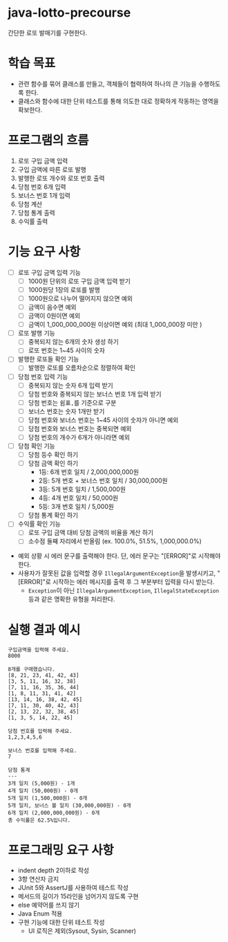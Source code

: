 # java-lotto-precourse

간단한 로또 발매기를 구현한다.

# 학습 목표

- 관련 함수를 묶어 클래스를 만들고, 객체들이 협력하여 하나의 큰 기능을 수행하도록 한다.
- 클래스와 함수에 대한 단위 테스트를 통해 의도한 대로 정확하게 작동하는 영역을 확보한다.

# 프로그램의 흐름

1. 로또 구입 금액 입력
2. 구입 금액에 따른 로또 발행
3. 발행한 로또 개수와 로또 번호 출력
4. 당첨 번호 6개 입력
5. 보너스 번호 1개 입력
6. 당첨 계산
7. 당첨 통계 출력
8. 수익률 출력

# 기능 요구 사항

- [ ] 로또 구입 금액 입력 기능
    - [ ] 1000원 단위의 로또 구입 금액 입력 받기
    - [ ] 1000원당 1장의 로또를 발행
    - [ ] 1000원으로 나누어 떨어지지 않으면 예외
    - [ ] 금액이 음수면 예외
    - [ ] 금액이 0원이면 예외
    - [ ] 금액이 1_000_000_000원 이상이면 예외 (최대 1_000_000장 미만 )
- [ ] 로또 발행 기능
    -  [ ] 중복되지 않는 6개의 숫자 생성 하기
    -  [ ] 로또 번호는 1~45 사이의 숫자
- [ ] 발행한 로또들 확인 기능
    - [ ] 발행한 로또를 오름차순으로 정렬하여 확인
- [ ] 당첨 번호 입력 기능
    - [ ] 중복되지 않는 숫자 6개 입력 받기
    - [ ] 당첨 번호와 중복되지 않는 보너스 번호 1개 입력 받기
    - [ ] 당첨 번호는 쉼표`,`를 기준으로 구분
    - [ ] 보너스 번호는 숫자 1개만 받기
    - [ ] 당첨 번호와 보너스 번호는 1~45 사이의 숫자가 아니면 예외
    - [ ] 당첨 번호와 보너스 번호는 중복되면 예외
    - [ ] 당첨 번호의 개수가 6개가 아니라면 예외
- [ ] 당첨 확인 기능
    -  [ ] 당첨 등수 확인 하기
    -  [ ] 당첨 금액 확인 하기
        - 1등: 6개 번호 일치 / 2,000,000,000원
        - 2등: 5개 번호 + 보너스 번호 일치 / 30,000,000원
        - 3등: 5개 번호 일치 / 1,500,000원
        - 4등: 4개 번호 일치 / 50,000원
        - 5등: 3개 번호 일치 / 5,000원
    - [ ] 당첨 통계 확인 하기
- [ ] 수익률 확인 기능
    - [ ] 로또 구입 금액 대비 당첨 금액의 비율을 계산 하기
    - [ ] 소수점 둘째 자리에서 반올림 (ex. 100.0%, 51.5%, 1,000,000.0%)

- 예외 상황 시 에러 문구를 출력해야 한다. 단, 에러 문구는 "[ERROR]"로 시작해야 한다.
- 사용자가 잘못된 값을 입력할 경우 `IllegalArgumentException`을 발생시키고, "[ERROR]"로 시작하는 에러 메시지를 출력 후 그 부분부터 입력을 다시 받는다.
    - `Exception`이 아닌 `IllegalArgumentException`, `IllegalStateException` 등과 같은 명확한 유형을 처리한다.

# 실행 결과 예시

```text
구입금액을 입력해 주세요.
8000

8개를 구매했습니다.
[8, 21, 23, 41, 42, 43] 
[3, 5, 11, 16, 32, 38] 
[7, 11, 16, 35, 36, 44] 
[1, 8, 11, 31, 41, 42] 
[13, 14, 16, 38, 42, 45] 
[7, 11, 30, 40, 42, 43] 
[2, 13, 22, 32, 38, 45] 
[1, 3, 5, 14, 22, 45]

당첨 번호를 입력해 주세요.
1,2,3,4,5,6

보너스 번호를 입력해 주세요.
7

당첨 통계
---
3개 일치 (5,000원) - 1개
4개 일치 (50,000원) - 0개
5개 일치 (1,500,000원) - 0개
5개 일치, 보너스 볼 일치 (30,000,000원) - 0개
6개 일치 (2,000,000,000원) - 0개
총 수익률은 62.5%입니다.
```

# 프로그래밍 요구 사항

- indent depth 2이하로 작성
- 3항 연산자 금지
- JUnit 5와 AssertJ를 사용하여 테스트 작성
- 메서드의 길이가 15라인을 넘어가지 않도록 구현
- else 예약어를 쓰지 않기
- Java Enum 적용
- 구현 기능에 대한 단위 테스트 작성
    - UI 로직은 제외(Sysout, Sysin, Scanner)